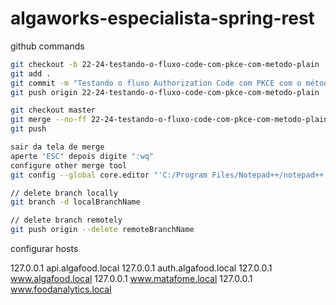 # algaworks-especialista-spring-rest

github commands

```bash
git checkout -b 22-24-testando-o-fluxo-code-com-pkce-com-metodo-plain
git add .
git commit -m "Testando o fluxo Authorization Code com PKCE com o método plain"
git push origin 22-24-testando-o-fluxo-code-com-pkce-com-metodo-plain

git checkout master
git merge --no-ff 22-24-testando-o-fluxo-code-com-pkce-com-metodo-plain
git push

sair da tela de merge
aperte "ESC" depois digite ":wq"
configure other merge tool
git config --global core.editor "'C:/Program Files/Notepad++/notepad++.exe' -multiInst -notabbar -nosession -noPlugin"

// delete branch locally
git branch -d localBranchName

// delete branch remotely
git push origin --delete remoteBranchName
```

configurar hosts

127.0.0.1       api.algafood.local
127.0.0.1       auth.algafood.local
127.0.0.1       www.algafood.local
127.0.0.1       www.matafome.local
127.0.0.1       www.foodanalytics.local